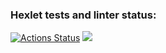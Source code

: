 ### Hexlet tests and linter status:
[![Actions Status](https://github.com/bekkhan90/python-project-lvl1/workflows/hexlet-check/badge.svg)](https://github.com/bekkhan90/python-project-lvl1/actions)
<a href="https://codeclimate.com/github/codeclimate/codeclimate/maintainability"><img src="https://api.codeclimate.com/v1/badges/a99a88d28ad37a79dbf6/maintainability" /></a>
